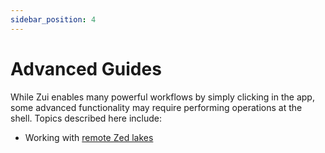 ```yaml
---
sidebar_position: 4
---
```


# Advanced Guides

While Zui enables many powerful workflows by simply clicking in the app, some
advanced functionality may require performing operations at the shell. Topics
described here include:

* Working with [remote Zed lakes](Remote-Zed-Lakes.md)
